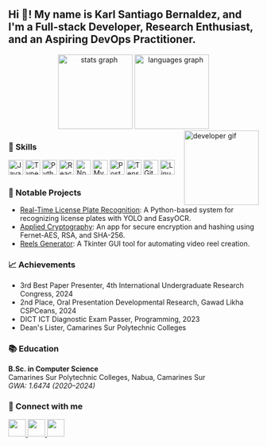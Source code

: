 <h2 align="left">Hi 👋! My name is Karl Santiago Bernaldez, and I'm a Full-stack Developer, Research Enthusiast, and an Aspiring DevOps Practitioner.</h2>
<div align="center"> <img src="https://github-readme-stats.vercel.app/api?username=karlbernaldez&hide_title=false&hide_rank=false&show_icons=true&include_all_commits=true&count_private=true&disable_animations=false&theme=dracula&locale=en&hide_border=false" height="150" alt="stats graph" /> <img src="https://github-readme-stats.vercel.app/api/top-langs?username=karlbernaldez&locale=en&hide_title=false&layout=compact&card_width=320&langs_count=5&theme=dracula&hide_border=false" height="150" alt="languages graph" /> </div>
<img align="right" height="150" src="https://i.imgflip.com/65efzo.gif" alt="developer gif" />
<div align="left"> <h3>🚀 Skills</h3> <p> <img src="https://cdn.jsdelivr.net/gh/devicons/devicon/icons/javascript/javascript-original.svg" height="30" alt="JavaScript logo" /> <img src="https://cdn.jsdelivr.net/gh/devicons/devicon/icons/typescript/typescript-original.svg" height="30" alt="TypeScript logo" /> <img src="https://cdn.jsdelivr.net/gh/devicons/devicon/icons/python/python-original.svg" height="30" alt="Python logo" /> <img src="https://cdn.jsdelivr.net/gh/devicons/devicon/icons/react/react-original.svg" height="30" alt="React logo" /> <img src="https://cdn.jsdelivr.net/gh/devicons/devicon/icons/nodejs/nodejs-original.svg" height="30" alt="Node.js logo" /> <img src="https://cdn.jsdelivr.net/gh/devicons/devicon/icons/mysql/mysql-original.svg" height="30" alt="MySQL logo" /> <img src="https://cdn.jsdelivr.net/gh/devicons/devicon/icons/postgresql/postgresql-original.svg" height="30" alt="PostgreSQL logo" /> <img src="https://cdn.jsdelivr.net/gh/devicons/devicon/icons/tensorflow/tensorflow-original.svg" height="30" alt="TensorFlow logo" /> <img src="https://cdn.jsdelivr.net/gh/devicons/devicon/icons/git/git-original.svg" height="30" alt="Git logo" /> <img src="https://cdn.jsdelivr.net/gh/devicons/devicon/icons/linux/linux-original.svg" height="30" alt="Linux logo" /> </p> </div>
<div align="left"> <h3>🌟 Notable Projects</h3> <ul> <li><a href="https://github.com/kakie19/Real-Time-License-Plate-Recognition">Real-Time License Plate Recognition</a>: A Python-based system for recognizing license plates with YOLO and EasyOCR.</li> <li><a href="https://github.com/kakie19/Appled_Cryptography">Applied Cryptography</a>: An app for secure encryption and hashing using Fernet-AES, RSA, and SHA-256.</li> <li><a href="https://github.com/kakie19/Reels-Generator">Reels Generator</a>: A Tkinter GUI tool for automating video reel creation.</li> </ul> </div>
<div align="left"> <h3>📈 Achievements</h3> <ul> <li>3rd Best Paper Presenter, 4th International Undergraduate Research Congress, 2024</li> <li>2nd Place, Oral Presentation Developmental Research, Gawad Likha CSPCeans, 2024</li> <li>DICT ICT Diagnostic Exam Passer, Programming, 2023</li> <li>Dean's Lister, Camarines Sur Polytechnic Colleges</li> </ul> </div>
<div align="left"> <h3>📚 Education</h3> <p> <strong>B.Sc. in Computer Science</strong><br> Camarines Sur Polytechnic Colleges, Nabua, Camarines Sur<br> <em>GWA: 1.6474 (2020–2024)</em> </p> </div>
<div align="left"> <h3>🔗 Connect with me</h3> <p> <a href="https://facebook.com/karl.bernaldez.92" target="_blank"> <img src="https://img.shields.io/static/v1?message=Facebook&logo=facebook&label=&color=1877F2&logoColor=white&style=for-the-badge" height="35" /> </a> <a href="https://github.com/karlbernaldez" target="_blank"> <img src="https://img.shields.io/static/v1?message=GitHub&logo=github&label=&color=181717&logoColor=white&style=for-the-badge" height="35" /> </a> <a href="mailto:bernaldezkarlsantiago@gmail.com" target="_blank"> <img src="https://img.shields.io/static/v1?message=Gmail&logo=gmail&label=&color=D14836&logoColor=white&style=for-the-badge" height="35" /> </a> </p> </div>
